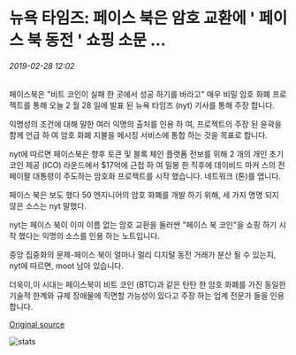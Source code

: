 # 뉴욕 타임즈: 페이스 북은 암호 교환에 ' 페이스 북 동전 ' 쇼핑 소문 ...

###### 2019-02-28 12:02

페이스북은 "비트 코인이 실패 한 곳에서 성공 하기를 바라고" 매우 비밀 암호 화폐 프로젝트를 통해 오늘 2 월 28 일에 발표 된 뉴욕 타임즈 (nyt) 기사를 통해 주장 합니다.

익명성의 조건에 대해 말한 여러 익명의 출처를 인용 하 여, 프로젝트의 주장 된 윤곽을 함께 언급 하 여 암호 화폐 지불을 메시징 서비스에 통합 하는 것을 목표로 합니다.

nyt에 따르면 페이스북은 향후 토큰 및 블록 체인 플랫폼 전보를 위해 2 개의 개인 초기 코인 제공 (ICO) 라운드에서 $17억에 근접 하 여 밀봉 한 직후에 데이비드 마커 스의 전 페이팔 대통령이 주도하는 암호화 프로젝트를 시작 했습니다. 네트워크 (톤)를 엽니다.

페이스 북은 보도 했다 50 엔지니어의 암호 화폐를 개발 하기 위해, 세 가지 명명 되지 않은 소스는 nyt 말했다.

nyt는 페이스 북이 이미 이름 없는 암호 교환을 둘러싼 "페이스 북 코인"을 쇼핑 하기 시작 했다는 익명의 소스를 인용 하는 노트입니다.

중앙 집중화의 문제-페이스 북이 얼마나 멀리 디지털 동전 거래가 분산 될 수 있는지, nyt에 따르면, moot 남아 있습니다.

더욱이,이 시대는 페이스북이 비트 코인 (BTC)과 같은 탄탄 한 암호 화폐를 가진 동일한 기술적 한계와 규제 장애물에 직면할 가능성이 있다고 주장 하는 업계 전문가 들을 인용 합니다.

[Original source](https://cointelegraph.com/news/new-york-times-facebook-reportedly-shopping-facebook-coin-to-crypto-exchanges)

![stats](https://c.statcounter.com/11760860/0/a89fa40b/1/ "stats")